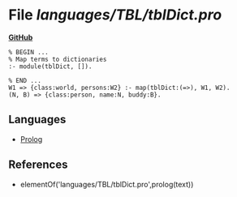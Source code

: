 # File _languages/TBL/tblDict.pro_
**[GitHub](https://github.com/softlang/yas/blob/master/languages/TBL/tblDict.pro)**
```
% BEGIN ...
% Map terms to dictionaries
:- module(tblDict, []).

% END ...
W1 => {class:world, persons:W2} :- map(tblDict:(=>), W1, W2).
(N, B) => {class:person, name:N, buddy:B}.
```

## Languages
* [Prolog](../languages/Prolog.md)

## References
* elementOf('languages/TBL/tblDict.pro',prolog(text))
